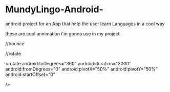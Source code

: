 # MundyLingo-Android-
android project for an App that help the user learn Languages in a cool way 


these are cool annimation i'm gonna use in my project 

<translate android:duration="5000"
android:fromXDelta="0%p"
android:toXDelta="80%p"
/>

//bounce 


<translate android:duration="1500"
android:fromXDelta="100%p"
android:toXDelta="0%p"
/>

//rotate 


<rotate
android:toDegrees="360"
android:duration="3000"
android:fromDegrees="0"
android:pivotX="50%"
android:pivotY="50%"
android:startOffset="0"

/>
